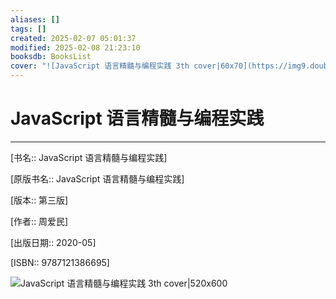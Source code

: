 ```yaml
---
aliases: []
tags: []
created: 2025-02-07 05:01:37
modified: 2025-02-08 21:23:10
booksdb: BooksList
cover: "![JavaScript 语言精髓与编程实践 3th cover|60x70](https://img9.doubanio.com/view/subject/l/public/s33657095.jpg)"
---
```


# JavaScript 语言精髓与编程实践

---

[书名:: JavaScript 语言精髓与编程实践]

[原版书名:: JavaScript 语言精髓与编程实践]

[版本:: 第三版]

[作者:: 周爱民]

[出版日期:: 2020-05]

[ISBN:: 9787121386695]

![JavaScript 语言精髓与编程实践 3th cover|520x600](https://img9.doubanio.com/view/subject/l/public/s33657095.jpg)